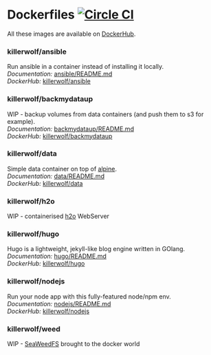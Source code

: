 # Dockerfiles [![Circle CI](https://circleci.com/gh/killerwolf/Dockerfiles.svg?style=svg)](https://circleci.com/gh/killerwolf/Dockerfiles)

All these images are available on [DockerHub](https://hub.docker.com/r/killerwolf/).

### killerwolf/ansible 

Run ansible in a container instead of installing it locally.  
*Documentation:* [ansible/README.md](https://github.com/killerwolf/Dockerfiles/tree/master/ansible)  
*DockerHub:* [killerwolf/ansible](https://hub.docker.com/r/killerwolf/ansible)

### killerwolf/backmydataup

WIP - backup volumes from data containers (and push them to s3 for example).  
*Documentation:* [backmydataup/README.md](https://github.com/killerwolf/Dockerfiles/tree/master/backmydataup)  
*DockerHub:* [killerwolf/backmydataup](https://hub.docker.com/r/killerwolf/backmydataup)

### killerwolf/data 

Simple data container on top of [alpine](https://hub.docker.com/r/killerwolf/data/).  
*Documentation:* [data/README.md](https://github.com/killerwolf/Dockerfiles/tree/master/data)  
*DockerHub:* [killerwolf/data](https://hub.docker.com/r/killerwolf/data)

### killerwolf/h2o

WIP - containerised [h2o](https://h2o.examp1e.net/) WebServer

### killerwolf/hugo

Hugo is a lightweight, jekyll-like blog engine written in GOlang.  
*Documentation:* [hugo/README.md](https://github.com/killerwolf/Dockerfiles/tree/master/hugo)  
*DockerHub:* [killerwolf/hugo](https://hub.docker.com/r/killerwolf/hugo)

### killerwolf/nodejs

Run your node app with this fully-featured node/npm env.  
*Documentation:* [nodejs/README.md](https://github.com/killerwolf/Dockerfiles/tree/master/nodejs)  
*DockerHub:* [killerwolf/nodejs](https://hub.docker.com/r/killerwolf/nodejs)

### killerwolf/weed

WIP - [SeaWeedFS](https://github.com/chrislusf/seaweedfs) brought to the docker world
